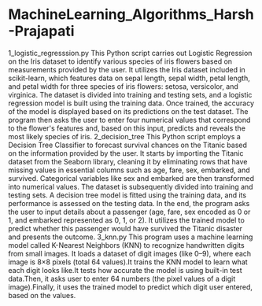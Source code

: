 # MachineLearning_Algorithms_Harsh-Prajapati

1_logistic_regresssion.py
This Python script carries out Logistic Regression on the Iris dataset to identify various species of iris flowers based on measurements provided by the user. It utilizes the Iris dataset included in scikit-learn, which features data on sepal length, sepal width, petal length, and petal width for three species of iris flowers: setosa, versicolor, and virginica. The dataset is divided into training and testing sets, and a logistic regression model is built using the training data. Once trained, the accuracy of the model is displayed based on its predictions on the test dataset. The program then asks the user to enter four numerical values that correspond to the flower's features and, based on this input, predicts and reveals the most likely species of iris.
2_decision_tree
This Python script employs a Decision Tree Classifier to forecast survival chances on the Titanic based on the information provided by the user. It starts by importing the Titanic dataset from the Seaborn library, cleaning it by eliminating rows that have missing values in essential columns such as age, fare, sex, embarked, and survived. Categorical variables like sex and embarked are then transformed into numerical values. The dataset is subsequently divided into training and testing sets. A decision tree model is fitted using the training data, and its performance is assessed on the testing data. In the end, the program asks the user to input details about a passenger (age, fare, sex encoded as 0 or 1, and embarked represented as 0, 1, or 2). It utilizes the trained model to predict whether this passenger would have survived the Titanic disaster and presents the outcome.
3_knn.py
This program uses a machine learning model called K-Nearest Neighbors (KNN) to recognize handwritten digits from small images.
It loads a dataset of digit images (like 0–9), where each image is 8×8 pixels (total 64 values).It trains the KNN model to learn what each digit looks like.It tests how accurate the model is using built-in test data.Then, it asks user to enter 64 numbers (the pixel values of a digit image).Finally, it uses the trained model to predict which digit user entered, based on the values.
